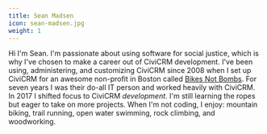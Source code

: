 ```yaml
---
title: Sean Madsen
icon: sean-madsen.jpg
weight: 1
---
```


Hi I'm Sean.
I'm passionate about using software for social justice, which is why I've chosen to make a career out of CiviCRM development.
I've been using, administering, and customizing CiviCRM since 2008 when I set up CiviCRM for an awesome non-profit in Boston called [Bikes Not Bombs](https://bikesnotbombs.org).
For seven years I was their do-all IT person and worked heavily with CiviCRM.
In 2017 I shifted focus to CiviCRM *development*.
I'm still learning the ropes but eager to take on more projects.
When I'm not coding, I enjoy: mountain biking, trail running, open water swimming, rock climbing, and woodworking.
